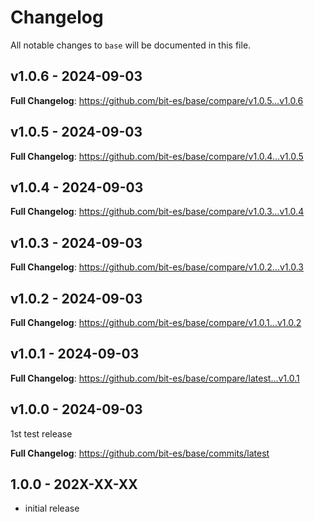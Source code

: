 # Changelog

All notable changes to `base` will be documented in this file.

## v1.0.6 - 2024-09-03

**Full Changelog**: https://github.com/bit-es/base/compare/v1.0.5...v1.0.6

## v1.0.5 - 2024-09-03

**Full Changelog**: https://github.com/bit-es/base/compare/v1.0.4...v1.0.5

## v1.0.4 - 2024-09-03

**Full Changelog**: https://github.com/bit-es/base/compare/v1.0.3...v1.0.4

## v1.0.3 - 2024-09-03

**Full Changelog**: https://github.com/bit-es/base/compare/v1.0.2...v1.0.3

## v1.0.2 - 2024-09-03

**Full Changelog**: https://github.com/bit-es/base/compare/v1.0.1...v1.0.2

## v1.0.1 - 2024-09-03

**Full Changelog**: https://github.com/bit-es/base/compare/latest...v1.0.1

## v1.0.0 - 2024-09-03

1st test release

**Full Changelog**: https://github.com/bit-es/base/commits/latest

## 1.0.0 - 202X-XX-XX

- initial release
